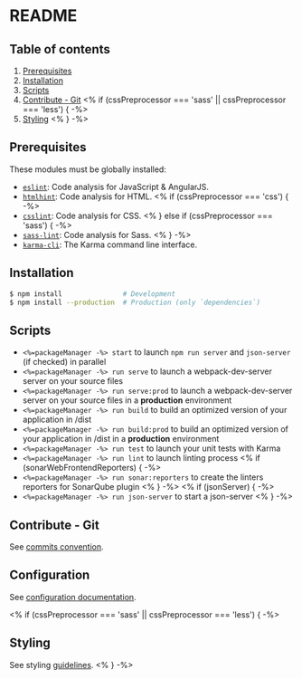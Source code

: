 # README

## Table of contents

1. [Prerequisites](#prerequisites)
1. [Installation](#installation)
1. [Scripts](#scripts)
1. [Contribute - Git](#contribute-git)
<% if (cssPreprocessor === 'sass' || cssPreprocessor === 'less') { -%>
1. [Styling](#styling)
<% } -%>

## Prerequisites

These modules must be globally installed:

* [`eslint`](https://www.npmjs.com/package/eslint): Code analysis for JavaScript & AngularJS.
* [`htmlhint`](https://www.npmjs.com/package/htmlhint): Code analysis for HTML.
<% if (cssPreprocessor === 'css') { -%>
* [`csslint`](https://www.npmjs.com/package/csslint): Code analysis for CSS.
<% } else if (cssPreprocessor === 'sass') { -%>
* [`sass-lint`](https://github.com/sasstools/sass-lint): Code analysis for Sass.
<% } -%>
* [`karma-cli`](https://www.npmjs.com/package/karma-cli): The Karma command line interface.

## Installation

```sh
$ npm install               # Development
$ npm install --production  # Production (only `dependencies`)
```

## Scripts

- `<%=packageManager -%> start` to launch `npm run server` and `json-server` (if checked) in parallel
- `<%=packageManager -%> run serve` to launch a webpack-dev-server server on your source files
- `<%=packageManager -%> run serve:prod` to launch a webpack-dev-server server on your source files in a **production** environment
- `<%=packageManager -%> run build` to build an optimized version of your application in /dist
- `<%=packageManager -%> run build:prod` to build an optimized version of your application in /dist in a **production** environment
- `<%=packageManager -%> run test` to launch your unit tests with Karma
- `<%=packageManager -%> run lint` to launch linting process
<% if (sonarWebFrontendReporters) { -%>
- `<%=packageManager -%> run sonar:reporters` to create the linters reporters for SonarQube plugin
<% } -%>
<% if (jsonServer) { -%>
- `<%=packageManager -%> run json-server` to start a json-server
<% } -%>

## Contribute - Git

See [commits convention](COMMITS-CONVENTION.md).

## Configuration

See [configuration documentation](src/config/README.md).

<% if (cssPreprocessor === 'sass' || cssPreprocessor === 'less') { -%>
## Styling

See styling [guidelines](src/styles/README.md).
<% } -%>
